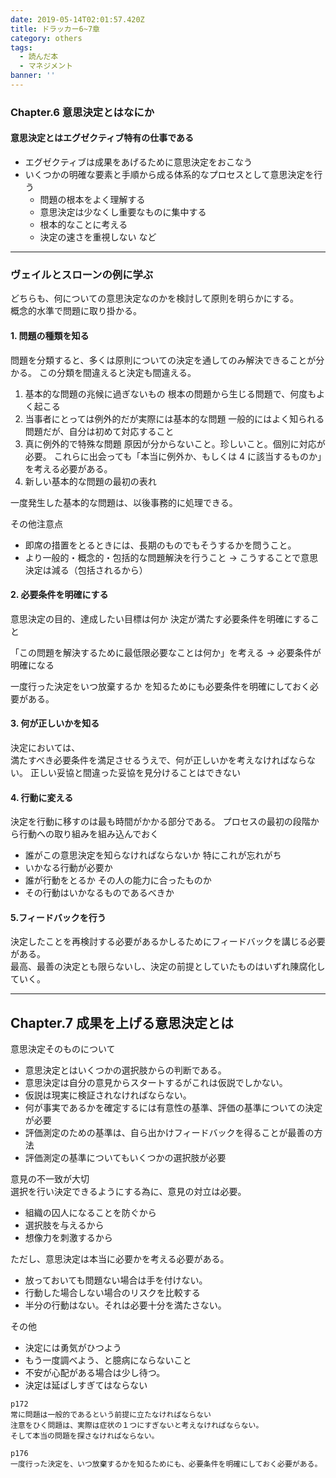 ```yaml
---
date: 2019-05-14T02:01:57.420Z
title: ドラッカー6~7章
category: others
tags:
  - 読んだ本
  - マネジメント
banner: ''
---
```


### Chapter.6 意思決定とはなにか

#### 意思決定とはエグゼクティブ特有の仕事である

- エグゼクティブは成果をあげるために意思決定をおこなう
- いくつかの明確な要素と手順から成る体系的なプロセスとして意思決定を行う
  - 問題の根本をよく理解する
  - 意思決定は少なくし重要なものに集中する
  - 根本的なことに考える
  - 決定の速さを重視しない
    など

---

### ヴェイルとスローンの例に学ぶ

どちらも、何についての意思決定なのかを検討して原則を明らかにする。  
概念的水準で問題に取り掛かる。

#### 1. 問題の種類を知る

問題を分類すると、多くは原則についての決定を通してのみ解決できることが分かる。
この分類を間違えると決定も間違える。

1. 基本的な問題の兆候に過ぎないもの
   根本の問題から生じる問題で、何度もよく起こる
2. 当事者にとっては例外的だが実際には基本的な問題
   一般的にはよく知られる問題だが、自分は初めて対応すること
3. 真に例外的で特殊な問題
   原因が分からないこと。珍しいこと。個別に対応が必要。
   これらに出会っても「本当に例外か、もしくは 4 に該当するものか」を考える必要がある。
4. 新しい基本的な問題の最初の表れ

一度発生した基本的な問題は、以後事務的に処理できる。

その他注意点

- 即席の措置をとるときには、長期のものでもそうするかを問うこと。
- より一般的・概念的・包括的な問題解決を行うこと
  → こうすることで意思決定は減る（包括されるから）

#### 2. 必要条件を明確にする

意思決定の目的、達成したい目標は何か
決定が満たす必要条件を明確にすること

「この問題を解決するために最低限必要なことは何か」を考える → 必要条件が明確になる

一度行った決定をいつ放棄するか
を知るためにも必要条件を明確にしておく必要がある。

#### 3. 何が正しいかを知る

決定においては、  
満たすべき必要条件を満足させるうえで、何が正しいかを考えなければならない。
正しい妥協と間違った妥協を見分けることはできない

#### 4. 行動に変える

決定を行動に移すのは最も時間がかかる部分である。
プロセスの最初の段階から行動への取り組みを組み込んでおく

- 誰がこの意思決定を知らなければならないか
  特にこれが忘れがち
- いかなる行動が必要か
- 誰が行動をとるか
  その人の能力に合ったものか
- その行動はいかなるものであるべきか

#### 5.フィードバックを行う

決定したことを再検討する必要があるかしるためにフィードバックを講じる必要がある。  
最高、最善の決定とも限らないし、決定の前提としていたものはいずれ陳腐化していく。

---

## Chapter.7 成果を上げる意思決定とは

意思決定そのものについて

- 意思決定とはいくつかの選択肢からの判断である。
- 意思決定は自分の意見からスタートするがこれは仮説でしかない。
- 仮説は現実に検証されなければならない。
- 何が事実であるかを確定するには有意性の基準、評価の基準についての決定が必要
- 評価測定のための基準は、自ら出かけフィードバックを得ることが最善の方法
- 評価測定の基準についてもいくつかの選択肢が必要

意見の不一致が大切  
選択を行い決定できるようにする為に、意見の対立は必要。

- 組織の囚人になることを防ぐから
- 選択肢を与えるから
- 想像力を刺激するから

ただし、意思決定は本当に必要かを考える必要がある。

- 放っておいても問題ない場合は手を付けない。
- 行動した場合しない場合のリスクを比較する
- 半分の行動はない。それは必要十分を満たさない。

その他

- 決定には勇気がひつよう
- もう一度調べよう、と臆病にならないこと
- 不安が心配がある場合は少し待つ。
- 決定は延ばしすぎてはならない

```
p172
常に問題は一般的であるという前提に立たなければならない
注意をひく問題は、実際は症状の１つにすぎないと考えなければならない。
そして本当の問題を探さなければならない。

p176
一度行った決定を、いつ放棄するかを知るためにも、必要条件を明確にしておく必要がある。

```
